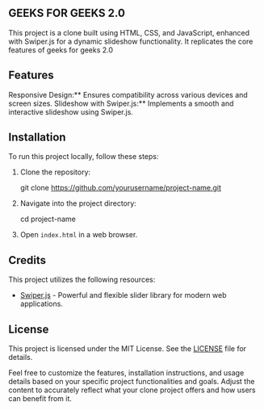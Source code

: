 ## GEEKS FOR GEEKS 2.0

This project is a clone built using HTML, CSS, and JavaScript, enhanced with Swiper.js for a dynamic slideshow functionality. It replicates the core features of geeks for geeks 2.0


## Features

Responsive Design:** Ensures compatibility across various devices and screen sizes.
Slideshow with Swiper.js:** Implements a smooth and interactive slideshow using Swiper.js.

## Installation

To run this project locally, follow these steps:

1. Clone the repository:
 
   git clone https://github.com/yourusername/project-name.git

2. Navigate into the project directory:
  
   cd project-name
  
3. Open `index.html` in a web browser.

## Credits

This project utilizes the following resources:
- [Swiper.js](https://swiperjs.com/) - Powerful and flexible slider library for modern web applications.

## License

This project is licensed under the MIT License. See the [LICENSE](LICENSE) file for details.

Feel free to customize the features, installation instructions, and usage details based on your specific project functionalities and goals. Adjust the content to accurately reflect what your clone project offers and how users can benefit from it.
